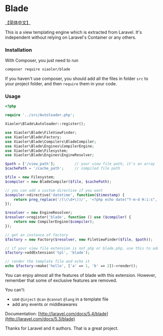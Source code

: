 # Blade

[【简体中文】](https://github.com/XiaoLer/blade/wiki)

This is a view templating engine which is extracted from Laravel. It's independent without relying on Laravel's Container or any others.


### Installation

With Composer, you just need to run

``` sh
composer require xiaoler/blade
```

If you haven't use composer, you should add all the files in folder `src` to your project folder,
and then `require` them in your code.


### Usage

```php
<?php

require '../src/Autoloader.php';

Xiaoler\Blade\Autoloader::register();

use Xiaoler\Blade\FileViewFinder;
use Xiaoler\Blade\Factory;
use Xiaoler\Blade\Compilers\BladeCompiler;
use Xiaoler\Blade\Engines\CompilerEngine;
use Xiaoler\Blade\Filesystem;
use Xiaoler\Blade\Engines\EngineResolver;

$path = ['/view_path'];         // your view file path, it's an array
$cachePath = '/cache_path';     // compiled file path

$file = new Filesystem;
$compiler = new BladeCompiler($file, $cachePath);

// you can add a custom directive if you want
$compiler->directive('datetime', function($timestamp) {
    return preg_replace('/(\(\d+\))/', '<?php echo date("Y-m-d H:i:s", $1); ?>', $timestamp);
});

$resolver = new EngineResolver;
$resolver->register('blade', function () use ($compiler) {
    return new CompilerEngine($compiler);
});

// get an instance of factory
$factory = new Factory($resolver, new FileViewFinder($file, $path));

// if your view file extension is not php or blade.php, use this to add it
$factory->addExtension('tpl', 'blade');

// render the template file and echo it
echo $factory->make('hello', ['a' => 1, 'b' => 2])->render();
```

You can enjoy almost all the features of blade with this extension.
However, remember that some of exclusive features are removed.

You can't:

- use `@inject` `@can` `@cannot` `@lang` in a template file
- add any events or middleawares

Documentation: [http://laravel.com/docs/5.4/blade](http://laravel.com/docs/5.3/blade)

Thanks for Laravel and it authors. That is a great project.
